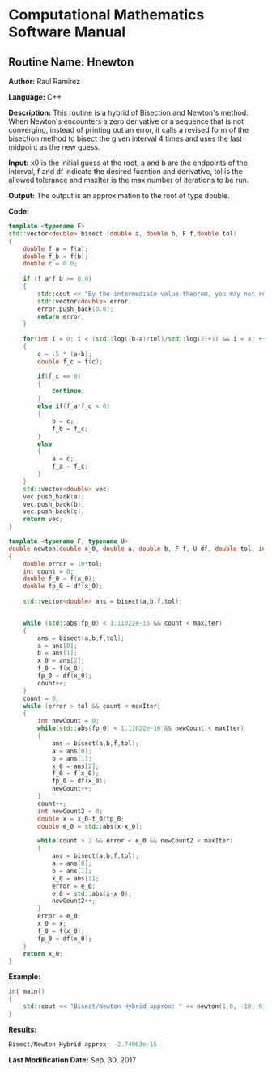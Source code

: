 # Computational Mathematics Software Manual

## **Routine Name:** Hnewton

**Author:** Raul Ramirez

**Language:** C++

**Description:** This routine is a hybrid of Bisection and Newton's method. When Newton's encounters a zero derivative or a sequence that is not converging, instead of printing out an error, it calls a revised form of the bisection method to bisect the given interval 4 times and uses the last midpoint as the new guess. 

**Input:** x0 is the initial guess at the root, a and b are the endpoints of the interval, f and df indicate the desired fucntion and derivative, tol is the allowed tolerance and maxIter is the max number of iterations to be run.

**Output:** The output is an approximation to the root of type double.

**Code:**
```C++
template <typename F>
std::vector<double> bisect (double a, double b, F f,double tol)
{
	double f_a = f(a);
	double f_b = f(b);
	double c = 0.0;
	
	if (f_a*f_b >= 0.0)
	{
		std::cout << "By the intermediate value theorem, you may not receive a root in this interval." << std::endl;
		std::vector<double> error;
		error.push_back(0.0);
		return error;
	}
	
	for(int i = 0; i < (std::log((b-a)/tol)/std::log(2)+1) && i < 4; ++i)
	{
		c = .5 * (a+b);
		double f_c = f(c);

		if(f_c == 0)
		{
			continue;
		}
		else if(f_a*f_c < 0)
		{
			b = c;
			f_b = f_c;
		}
		else
		{
			a = c;
			f_a - f_c;
		}
	}
	std::vector<double> vec;
	vec.push_back(a);
	vec.push_back(b);
	vec.push_back(c);
	return vec;
}

template <typename F, typename U>
double newton(double x_0, double a, double b, F f, U df, double tol, int maxIter)
{
	double error = 10*tol;
	int count = 0;
	double f_0 = f(x_0);
	double fp_0 = df(x_0);
	
	std::vector<double> ans = bisect(a,b,f,tol);


	while (std::abs(fp_0) < 1.11022e-16 && count < maxIter)
	{
		ans = bisect(a,b,f,tol);
		a = ans[0];
		b = ans[1];
		x_0 = ans[2];
		f_0 = f(x_0);
		fp_0 = df(x_0);
		count++;
	}
	count = 0;
	while (error > tol && count < maxIter)
	{
		int newCount = 0;
		while(std::abs(fp_0) < 1.11022e-16 && newCount < maxIter)
		{
			ans = bisect(a,b,f,tol);
			a = ans[0];
			b = ans[1];
			x_0 = ans[2];
			f_0 = f(x_0);
			fp_0 = df(x_0);
			newCount++;
		}
		count++;
		int newCount2 = 0;
		double x = x_0-f_0/fp_0;
		double e_0 = std::abs(x-x_0);

		while(count > 2 && error < e_0 && newCount2 < maxIter)
		{
			ans = bisect(a,b,f,tol);
			a = ans[0];
			b = ans[1];
			x_0 = ans[2];
			error = e_0;
			e_0 = std::abs(x-x_0);
			newCount2++;
		}
		error = e_0;
		x_0 = x;
		f_0 = f(x_0);
		fp_0 = df(x_0);
	}
	return x_0;
}
```
**Example:** 
```C++
int main()
{
	std::cout << "Bisect/Newton Hybrid approx: " << newton(1.0, -10, 9, [](double x){return x*std::exp(-x);}, [](double x){return std::exp(-x)-x*std::exp(-x);},.0001,10) << std::endl;	
}
```

**Results:**  
```C++
Bisect/Newton Hybrid approx: -2.74063e-15

```

**Last Modification Date:** Sep. 30, 2017
